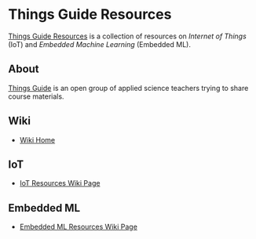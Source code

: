 # Things Guide Resources
[Things Guide Resources](https://github.com/things-guide/things-guide-resources) is a collection of resources on *Internet of Things* (IoT) and *Embedded Machine Learning* (Embedded ML).

## About
[Things Guide](https://things.guide/) is an open group of applied science teachers trying to share course materials.

## Wiki
- [Wiki Home](./../../wiki/)

## IoT
- [IoT Resources Wiki Page](./../../wiki/IoT)

## Embedded ML
- [Embedded ML Resources Wiki Page](./../../wiki/Embedded-ML)
